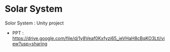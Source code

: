 # Solar System
Solor System : Unity project
- PPT : https://drive.google.com/file/d/1y8Veaf0Kxfyzi65_ieVHaH8cBqKO3Ltl/view?usp=sharing
